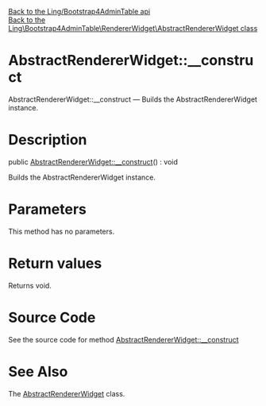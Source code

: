 [Back to the Ling/Bootstrap4AdminTable api](https://github.com/lingtalfi/Bootstrap4AdminTable/blob/master/doc/api/Ling/Bootstrap4AdminTable.md)<br>
[Back to the Ling\Bootstrap4AdminTable\RendererWidget\AbstractRendererWidget class](https://github.com/lingtalfi/Bootstrap4AdminTable/blob/master/doc/api/Ling/Bootstrap4AdminTable/RendererWidget/AbstractRendererWidget.md)


AbstractRendererWidget::__construct
================



AbstractRendererWidget::__construct — Builds the AbstractRendererWidget instance.




Description
================


public [AbstractRendererWidget::__construct](https://github.com/lingtalfi/Bootstrap4AdminTable/blob/master/doc/api/Ling/Bootstrap4AdminTable/RendererWidget/AbstractRendererWidget/__construct.md)() : void




Builds the AbstractRendererWidget instance.




Parameters
================

This method has no parameters.


Return values
================

Returns void.








Source Code
===========
See the source code for method [AbstractRendererWidget::__construct](https://github.com/lingtalfi/Bootstrap4AdminTable/blob/master/RendererWidget/AbstractRendererWidget.php#L16-L18)


See Also
================

The [AbstractRendererWidget](https://github.com/lingtalfi/Bootstrap4AdminTable/blob/master/doc/api/Ling/Bootstrap4AdminTable/RendererWidget/AbstractRendererWidget.md) class.



